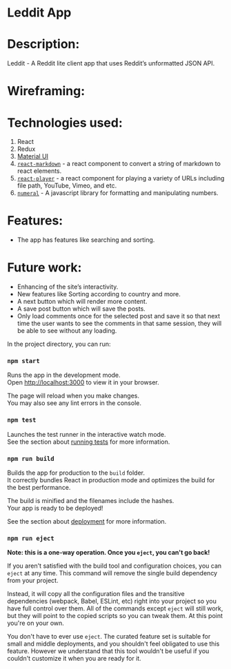 # Leddit App

# Description:
Leddit - A Reddit lite client app that uses Reddit’s unformatted JSON API.

# Wireframing:

# Technologies used:
1. React
2. Redux
3. [Material UI](https://mui.com)
4. [`react-markdown`](https://www.npmjs.com/package/react-markdown?activeTab=readme) - a react component to convert a string of markdown to react elements.
5. [`react-player`](https://www.npmjs.com/package/react-player) - a react component for playing a variety of URLs including file path, YouTube, Vimeo, and etc.
6. [`numeral`](https://www.npmjs.com/package/numeral) - A javascript library for formatting and manipulating numbers.

# Features:
- The app has features like searching and sorting.

# Future work:
- Enhancing of the site’s interactivity.
- New features like Sorting according to country and more.
- A next button which will render more content.
- A save post button which will save the posts.
- Only load comments once for the selected post and save it so that next time the user wants to see the comments in that same session, they will be able to see without any loading.

In the project directory, you can run:

### `npm start`

Runs the app in the development mode.\
Open [http://localhost:3000](http://localhost:3000) to view it in your browser.

The page will reload when you make changes.\
You may also see any lint errors in the console.

### `npm test`

Launches the test runner in the interactive watch mode.\
See the section about [running tests](https://facebook.github.io/create-react-app/docs/running-tests) for more information.

### `npm run build`

Builds the app for production to the `build` folder.\
It correctly bundles React in production mode and optimizes the build for the best performance.

The build is minified and the filenames include the hashes.\
Your app is ready to be deployed!

See the section about [deployment](https://facebook.github.io/create-react-app/docs/deployment) for more information.

### `npm run eject`

**Note: this is a one-way operation. Once you `eject`, you can't go back!**

If you aren't satisfied with the build tool and configuration choices, you can `eject` at any time. This command will remove the single build dependency from your project.

Instead, it will copy all the configuration files and the transitive dependencies (webpack, Babel, ESLint, etc) right into your project so you have full control over them. All of the commands except `eject` will still work, but they will point to the copied scripts so you can tweak them. At this point you're on your own.

You don't have to ever use `eject`. The curated feature set is suitable for small and middle deployments, and you shouldn't feel obligated to use this feature. However we understand that this tool wouldn't be useful if you couldn't customize it when you are ready for it.
